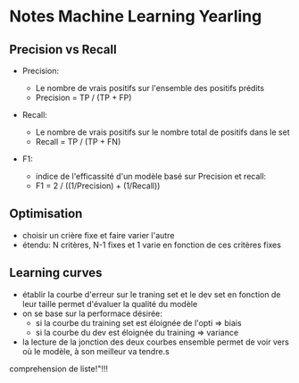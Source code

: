 # Notes Machine Learning Yearling

## Precision vs Recall

- Precision:

  - Le nombre de vrais positifs sur l'ensemble des positifs prédits
  - Precision = TP / (TP + FP)

- Recall:

  - Le nombre de vrais positifs sur le nombre total de positifs dans le set
  - Recall = TP / (TP + FN)

- F1:

  - indice de l'efficassité d'un modèle basé sur Precision et recall:
  - F1 = 2 / ((1/Precision) + (1/Recall))

## Optimisation

- choisir un crière fixe et faire varier l'autre
- étendu: N critères, N-1 fixes et 1 varie en fonction de ces critères fixes

## Learning curves

- établir la courbe d'erreur sur le traning set et le dev set en fonction de leur taille permet d'évaluer la qualité du modèle
- on se base sur la performace désirée:
  - si la courbe du training set est éloignée de l'opti => biais
  - si la courbe du dev est éloignée du training => variance
- la lecture de la jonction des deux courbes ensemble permet de voir vers où le modèle, à son meilleur va tendre.s


comprehension de liste!"!!!